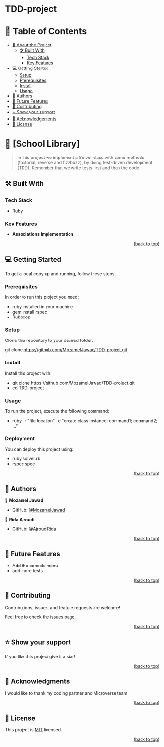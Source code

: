 # TDD-project

<a name="readme-top"></a>

# 📗 Table of Contents

- [📖 About the Project](#about-project)
  - [🛠 Built With](#built-with)
    - [Tech Stack](#tech-stack)
    - [Key Features](#key-features)
- [💻 Getting Started](#getting-started)
  - [Setup](#setup)
  - [Prerequisites](#prerequisites)
  - [Install](#install)
  - [Usage](#usage)
- [👥 Authors](#authors)
- [🔭 Future Features](#future-features)
- [🤝 Contributing](#contributing)
- [⭐️ Show your support](#support)
- [🙏 Acknowledgements](#acknowledgements)
- [📝 License](#license)

<!-- PROJECT DESCRIPTION -->

# 📖 [School Library] <a name="about-project"></a>

> In this project we implement a Solver class with some methods (factorial, reverse and fizzbuzz), by doing test-driven development (TDD). Remember that we write tests first and then the code. 

## 🛠 Built With <a name="built-with"></a>

### Tech Stack <a name="tech-stack"></a>

- Ruby

<!-- GETTING STARTED -->

### Key Features <a name="key-features"></a>

- **Associations Implementation**

<p align="right">(<a href="#readme-top">back to top</a>)</p> 

## 💻 Getting Started <a name="getting-started"></a>


To get a local copy up and running, follow these steps.

### Prerequisites

In order to run this project you need:

- ruby installed in your machine
- gem install rspec
- Rubocop

### Setup

Clone this repository to your desired folder:

git clone https://github.com/MozamelJawad/TDD-project.git

### Install

Install this project with:

- git clone https://github.com/MozamelJawad/TDD-project.git
- cd TDD-project

### Usage

To run the project, execute the following command:
- ruby -r "file location" -e "create class instance; command1; command2; ..."


### Deployment

You can deploy this project using:
- ruby solver.rb
- rspec spec

<!--
Example:

```sh

```
 -->

<p align="right">(<a href="#readme-top">back to top</a>)</p>

<!-- AUTHORS -->

## 👥 Authors <a name="authors"></a>

👤 **Mozamel Jawad**

- GitHub: [@MozamelJawad](https://github.com/MozamelJawad)

👤 **Rida Ajroudi**

- GitHub: [@AjroudiRida](https://github.com/ajroudirida)

<p align="right">(<a href="#readme-top">back to top</a>)</p>

## 🔭 Future Features <a name="future-features"></a>

- Add the console menu
- add more tests

<p align="right">(<a href="#readme-top">back to top</a>)</p>

<!-- CONTRIBUTING -->

## 🤝 Contributing <a name="contributing"></a>

Contributions, issues, and feature requests are welcome!

Feel free to check the [issues page](https://github.com/MozamelJawad/TDD-project/issues).

<p align="right">(<a href="#readme-top">back to top</a>)</p>

<!-- SUPPORT -->

## ⭐️ Show your support <a name="support"></a>
If you like this project give it a star!

<p align="right">(<a href="#readme-top">back to top</a>)</p>

<!-- ACKNOWLEDGEMENTS -->

## 🙏 Acknowledgments <a name="acknowledgements"></a>

I would like to thank my coding partner and Microverse team

<p align="right">(<a href="#readme-top">back to top</a>)</p>

<!-- LICENSE -->

## 📝 License <a name="license"></a>

This project is [MIT](./LICENSE) licensed.

<p align="right">(<a href="#readme-top">back to top</a>)</p>
